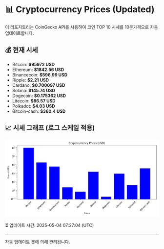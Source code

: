 
# 📊 Cryptocurrency Prices (Updated)

이 리포지토리는 CoinGecko API를 사용하여 코인 TOP 10 시세를 10분가격으로 자동 업데이트합니다.

## 💰 현재 시세
- Bitcoin: **$95972 USD**
- Ethereum: **$1842.56 USD**
- Binancecoin: **$596.99 USD**
- Ripple: **$2.21 USD**
- Cardano: **$0.700097 USD**
- Solana: **$145.74 USD**
- Dogecoin: **$0.175362 USD**
- Litecoin: **$86.57 USD**
- Polkadot: **$4.03 USD**
- Bitcoin-cash: **$360.4 USD**

## 📈 시세 그래프 (로그 스케일 적용)
![Crypto Prices](crypto_prices.png)

⏳ 업데이트 시간: 2025-05-04 07:27:04 (UTC)

---
자동 업데이트 봇에 의해 관리됩니다.
